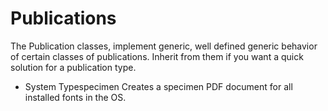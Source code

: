 # Publications
The Publication classes, implement generic, well defined generic behavior of certain classes of publications. Inherit from them if you want a quick solution for a publication type.

* System Typespecimen Creates a specimen PDF document for all installed fonts in the OS.


